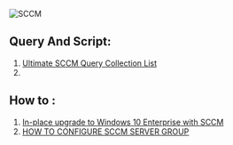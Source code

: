 
![SCCM](../SCCM.PNG)

## Query And Script:

1. [Ultimate SCCM Query Collection List](https://www.andersrodland.com/ultimate-sccm-querie-collection-list/)
2. 


## How to :

1. [In-place upgrade to Windows 10 Enterprise with SCCM](https://prajwaldesai.com/in-place-upgrade-to-windows-10-enterprise-with-sccm/)
2. [HOW TO CONFIGURE SCCM SERVER GROUP](https://www.systemcenterdudes.com/sccm-server-group/)


